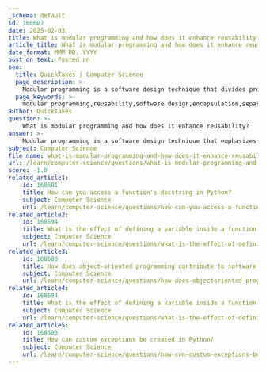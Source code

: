 ```yaml
---
_schema: default
id: 168607
date: 2025-02-03
title: What is modular programming and how does it enhance reusability?
article_title: What is modular programming and how does it enhance reusability?
date_format: MMM DD, YYYY
post_on_text: Posted on
seo:
  title: QuickTakes | Computer Science
  page_description: >-
    Modular programming is a software design technique that divides programs into independent modules, enhancing reusability and maintainability through encapsulation, separation of concerns, ease of testing, collaboration, and best practices.
  page_keywords: >-
    modular programming,reusability,software design,encapsulation,separation of concerns,testing,collaboration,code maintenance,best practices
author: QuickTakes
question: >-
    What is modular programming and how does it enhance reusability?
answer: >-
    Modular programming is a software design technique that emphasizes dividing a program into smaller, manageable, and independent modules or components. Each module encapsulates a specific functionality or a set of related functions, making it easier to develop, test, and maintain the code. This approach enhances reusability in several ways:\n\n1. **Encapsulation**: By encapsulating functionality within modules, developers can create self-contained units of code that can be reused across different projects or applications. This reduces redundancy, as the same module can be utilized in various contexts without modification.\n\n2. **Separation of Concerns**: Modular programming promotes the separation of concerns, where each module addresses a specific aspect of the program. This makes it easier to understand, maintain, and update individual components without affecting the entire system.\n\n3. **Ease of Testing**: Modules can be tested independently, which simplifies the debugging process. If a module fails, developers can focus on that specific part of the code without needing to sift through the entire program.\n\n4. **Collaboration**: In a team environment, modular programming allows multiple developers to work on different modules simultaneously. This parallel development can speed up the overall project timeline and improve collaboration.\n\n5. **Reusability**: Once a module is created, it can be reused in other projects with minimal changes. This is particularly beneficial for common functionalities, such as mathematical operations or data processing tasks, which can be packaged into modules and shared across different applications.\n\n6. **Encouragement of Best Practices**: Modular programming often leads to the adoption of best practices, such as writing clean, well-documented, and modular code. This not only benefits the current project but also sets a standard for future projects, making it easier for new developers to understand and use existing code.\n\nIn summary, modular programming enhances reusability by promoting encapsulation, separation of concerns, ease of testing, collaboration, and the adoption of best practices. By utilizing existing components, developers can focus on creating new functionalities rather than reinventing the wheel, ultimately leading to higher quality software and faster development cycles.
subject: Computer Science
file_name: what-is-modular-programming-and-how-does-it-enhance-reusability.md
url: /learn/computer-science/questions/what-is-modular-programming-and-how-does-it-enhance-reusability
score: -1.0
related_article1:
    id: 168601
    title: How can you access a function's docstring in Python?
    subject: Computer Science
    url: /learn/computer-science/questions/how-can-you-access-a-functions-docstring-in-python
related_article2:
    id: 168594
    title: What is the effect of defining a variable inside a function in terms of scope?
    subject: Computer Science
    url: /learn/computer-science/questions/what-is-the-effect-of-defining-a-variable-inside-a-function-in-terms-of-scope
related_article3:
    id: 168588
    title: How does object-oriented programming contribute to software reusability?
    subject: Computer Science
    url: /learn/computer-science/questions/how-does-objectoriented-programming-contribute-to-software-reusability
related_article4:
    id: 168594
    title: What is the effect of defining a variable inside a function in terms of scope?
    subject: Computer Science
    url: /learn/computer-science/questions/what-is-the-effect-of-defining-a-variable-inside-a-function-in-terms-of-scope
related_article5:
    id: 168603
    title: How can custom exceptions be created in Python?
    subject: Computer Science
    url: /learn/computer-science/questions/how-can-custom-exceptions-be-created-in-python
---
```


&nbsp;
